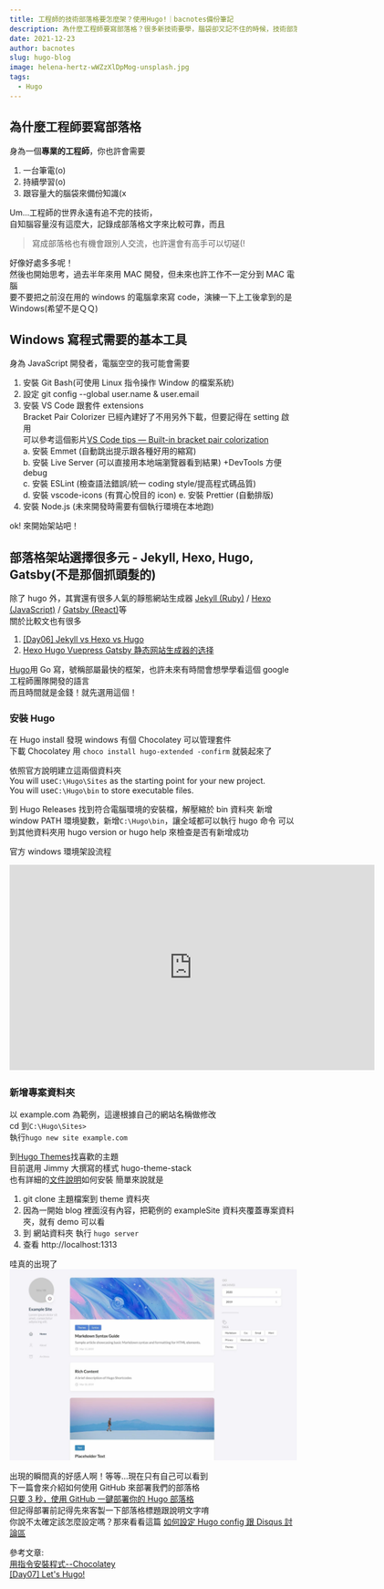 ```yaml
---
title: 工程師的技術部落格要怎麼架？使用Hugo!｜bacnotes備份筆記
description: 為什麼工程師要寫部落格？很多新技術要學，腦袋卻又記不住的時候，技術部落格就是你的另一個大腦，而Hugo是你的好夥伴。
date: 2021-12-23
author: bacnotes
slug: hugo-blog
image: helena-hertz-wWZzXlDpMog-unsplash.jpg
tags:
  - Hugo
---
```


## 為什麼工程師要寫部落格

身為一個**專業的工程師**，你也許會需要

1. 一台筆電(o)
2. 持續學習(o)
3. 跟容量大的腦袋來備份知識(x

Um...工程師的世界永遠有追不完的技術，  
自知腦容量沒有這麼大，記錄成部落格文字來比較可靠，而且

> 寫成部落格也有機會跟別人交流，也許還會有高手可以切磋(!

好像好處多多呢！  
然後也開始思考，過去半年來用 MAC 開發，但未來也許工作不一定分到 MAC 電腦  
要不要把之前沒在用的 windows 的電腦拿來寫 code，演練一下上工後拿到的是 Windows(希望不是ＱＱ)

## Windows 寫程式需要的基本工具

身為 JavaScript 開發者，電腦空空的我可能會需要

1. 安裝 Git Bash(可使用 Linux 指令操作 Window 的檔案系統)
2. 設定 git config --global user.name & user.email
3. 安裝 VS Code 跟套件 extensions  
   Bracket Pair Colorizer 已經內建好了不用另外下載，但要記得在 setting 啟用  
   可以參考這個影片[VS Code tips — Built-in bracket pair colorization](https://www.youtube.com/watch?v=tw7LJZfhowU 'VS Code tips — Built-in bracket pair colorization')  
   a. 安裝 Emmet (自動跳出提示跟各種好用的縮寫)  
   b. 安裝 Live Server (可以直接用本地端瀏覽器看到結果) +DevTools 方便 debug  
   c. 安裝 ESLint (檢查語法錯誤/統一 coding style/提高程式碼品質)  
   d. 安裝 vscode-icons (有賞心悅目的 icon)
   e. 安裝 Prettier (自動排版)
4. 安裝 Node.js (未來開發時需要有個執行環境在本地跑)

ok! 來開始架站吧！

## 部落格架站選擇很多元 - Jekyll, Hexo, Hugo, Gatsby(不是那個抓頭髮的)

除了 hugo 外，其實還有很多人氣的靜態網站生成器 [Jekyll (Ruby)](https://jekyllrb.com/ 'Jekyll (Ruby)') / [Hexo (JavaScript)](https://hexo.io/zh-tw/ 'Hexo (JavaScript)') / [Gatsby (React)](https://www.gatsbyjs.com/ 'Gatsby (React)')等  
關於比較文也有很多

1. [[Day06] Jekyll vs Hexo vs Hugo](https://ithelp.ithome.com.tw/m/articles/10269253 '[Day06] Jekyll vs Hexo vs Hugo')
2. [Hexo Hugo Vuepress Gatsby 静态网站生成器的选择](https://www.tangruiping.com/post/hexo-hugo-vuepress-gatsby.html 'Hexo Hugo Vuepress Gatsby静态网站生成器的选择')

[Hugo](https://gohugo.io/getting-started/installing/ 'Hugo')用 Go 寫，號稱部屬最快的框架，也許未來有時間會想學學看這個 google 工程師團隊開發的語言  
而且時間就是金錢！就先選用這個！

### 安裝 Hugo

在 Hugo install 發現 windows 有個 Chocolatey 可以管理套件  
下載 Chocolatey 用 `choco install hugo-extended -confirm` 就裝起來了

依照官方說明建立這兩個資料夾  
You will use`C:\Hugo\Sites` as the starting point for your new project.  
You will use`C:\Hugo\bin` to store executable files.

到 Hugo Releases 找到符合電腦環境的安裝檔，解壓縮於 bin 資料夾
新增 window PATH 環境變數，新增`C:\Hugo\bin`，讓全域都可以執行 hugo 命令
可以到其他資料夾用 hugo version or hugo help 來檢查是否有新增成功

官方 windows 環境架設流程

<iframe width="640" height="360" src="https://www.youtube.com/embed/" title="YouTube video player" frameborder="0" allow="accelerometer; autoplay; clipboard-write; encrypted-media; gyroscope; picture-in-picture" allowfullscreen></iframe>

### 新增專案資料夾

以 example.com 為範例，這邊根據自己的網站名稱做修改  
cd 到`C:\Hugo\Sites>`  
執行`hugo new site example.com`

到[Hugo Themes](https://themes.gohugo.io/)找喜歡的主題  
目前選用 Jimmy 大撰寫的樣式 hugo-theme-stack  
也有詳細的[文件說明](https://docs.stack.jimmycai.com/getting-started.html#installation)如何安裝
簡單來說就是

1. git clone 主題檔案到 theme 資料夾
2. 因為一開始 blog 裡面沒有內容，把範例的 exampleSite 資料夾覆蓋專案資料夾，就有 demo 可以看
3. 到 網站資料夾 執行 `hugo server`
4. 查看 http://localhost:1313

哇真的出現了  
<img src="./screenshot.png" alt="drawing" width="600"/>

出現的瞬間真的好感人啊！等等...現在只有自己可以看到  
下一篇會來介紹如何使用 GitHub 來部署我們的部落格  
[只要 3 秒，使用 GitHub 一鍵部署你的 Hugo 部落格](https://bacnotes.github.io/p/github-deploy-hugo/ '只要3秒，使用GitHub一鍵部署你的Hugo部落格')  
但記得部署前記得先來客製一下部落格標題跟說明文字唷  
你說不太確定該怎麼設定嗎？那來看看這篇 [如何設定 Hugo config 跟 Disqus 討論區](https://bacnotes.github.io/p/hugo-config-and-disqus/ '如何設定Hugo config跟Disqus討論區')

參考文章:  
[用指令安裝程式--Chocolatey](https://ithelp.ithome.com.tw/articles/10242201 '用指令安裝程式--Chocolatey')  
[[Day07] Let's Hugo!](https://ithelp.ithome.com.tw/m/articles/10269925 "[Day07] Let's Hugo!")
